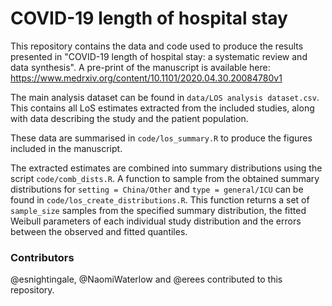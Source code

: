 # COVID-19 length of hospital stay
This repository contains the data and code used to produce the results presented in "COVID-19 length of hospital stay: a systematic review and data synthesis". 
A pre-print of the manuscript is available here: https://www.medrxiv.org/content/10.1101/2020.04.30.20084780v1

The main analysis dataset can be found in `data/LOS analysis dataset.csv`. This contains all LoS estimates extracted from the included studies, along with data describing the study and the patient population.

These data are summarised in `code/los_summary.R` to produce the figures included in the manuscript.

The extracted estimates are combined into summary distributions using the script `code/comb_dists.R`. A function to sample from the obtained summary distributions for `setting = China/Other` and `type = general/ICU` can be found in `code/los_create_distributions.R`. This function returns a set of `sample_size` samples from the specified summary distribution, the fitted Weibull parameters of each individual study distribution and the errors between the observed and fitted quantiles.

### Contributors
@esnightingale, @NaomiWaterlow and @erees contributed to this repository.

